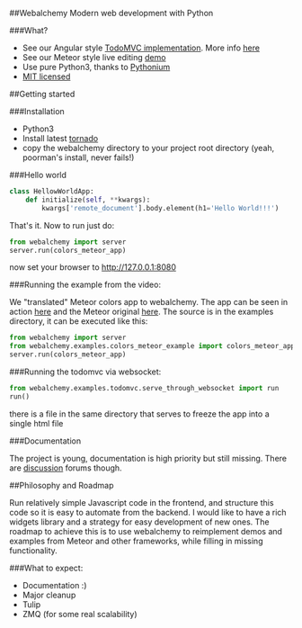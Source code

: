 ##Webalchemy
Modern web development with Python

###What?

- See our Angular style [TodoMVC implementation](http://skariel.org/webalchemy/todomvc.html). More info [here](https://github.com/skariel/webalchemy/tree/master/webalchemy/examples/todomvc)
- See our Meteor style live editing [demo](https://vimeo.com/74150054)
- Use pure Python3, thanks to [Pythonium](https://github.com/pythonium/pythonium)
- [MIT licensed](LICENSE.txt)

##Getting started

###Installation

* Python3
* Install latest [tornado](http://www.tornadoweb.org/en/stable/#installation)
* copy the webalchemy directory to your project root directory (yeah, poorman's install, never fails!)

###Hello world

```python
class HellowWorldApp:
    def initialize(self, **kwargs):
        kwargs['remote_document'].body.element(h1='Hello World!!!')
```

That's it. Now to run just do:

```python
from webalchemy import server
server.run(colors_meteor_app) 
```

now set your browser to http://127.0.0.1:8080

###Running the example from the video:

We "translated" Meteor colors app to webalchemy. The app can be seen in action [here](https://vimeo.com/74150054) and the Meteor original [here](http://www.meteor.com/screencast). The source is in the examples directory, it can be executed like this:

```python
from webalchemy import server
from webalchemy.examples.colors_meteor_example import colors_meteor_app
server.run(colors_meteor_app) 
```

###Running the todomvc via websocket:

```python
from webalchemy.examples.todomvc.serve_through_websocket import run
run()
```

there is a file in the same directory that serves to freeze the app into a single html file

###Documentation

The project is young, documentation is high priority but still missing. There are [discussion](https://groups.google.com/forum/#!forum/webalchemy/) forums though.

##Philosophy and Roadmap

Run relatively simple Javascript code in the frontend, and structure this code so it is easy to automate from the backend. I would like to have a rich widgets library and a strategy for easy development of new ones. The roadmap to achieve this is to use webalchemy to reimplement demos and examples from Meteor and other frameworks, while filling in missing functionality.

###What to expect:

- Documentation :)
- Major cleanup
- Tulip
- ZMQ (for some real scalability)

